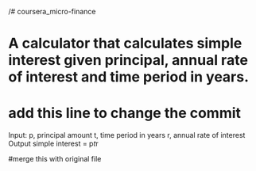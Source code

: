 
/# coursera_micro-finance
# A calculator that calculates simple interest given principal, annual rate of interest and time period in years.
# add this line to change the commit 
Input:
   p, principal amount
   t, time period in years
   r, annual rate of interest
Output
   simple interest = p*t*r

#merge this with original file 
